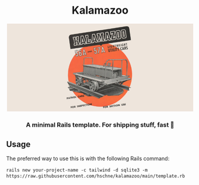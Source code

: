 <div align="center">

# Kalamazoo

<img alt="logo" src="kalamazoo.jpg" width="500px" height="auto">

### A minimal Rails template. For shipping stuff, fast 🚀

</div>

## Usage

The preferred way to use this is with the following Rails command: 

```
rails new your-project-name -c tailwind -d sqlite3 -m https://raw.githubusercontent.com/hschne/kalamazoo/main/template.rb
```
